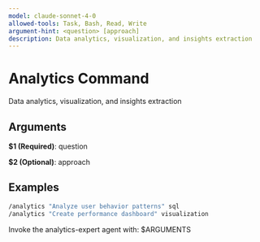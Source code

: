 ```yaml
---
model: claude-sonnet-4-0
allowed-tools: Task, Bash, Read, Write
argument-hint: <question> [approach]
description: Data analytics, visualization, and insights extraction
---
```


# Analytics Command

Data analytics, visualization, and insights extraction

## Arguments

**$1 (Required)**: question

**$2 (Optional)**: approach

## Examples

```bash
/analytics "Analyze user behavior patterns" sql
/analytics "Create performance dashboard" visualization
```

Invoke the analytics-expert agent with: $ARGUMENTS
